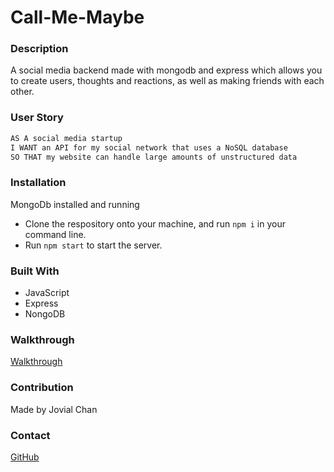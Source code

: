 # Call-Me-Maybe

### Description

A social media backend made with mongodb and express which allows you to create users, thoughts and reactions, as well as making friends with each other.

### User Story

```md
AS A social media startup
I WANT an API for my social network that uses a NoSQL database
SO THAT my website can handle large amounts of unstructured data
```

### Installation

MongoDb installed and running

- Clone the respository onto your machine, and run `npm i` in your command line.
- Run `npm start` to start the server.

### Built With

- JavaScript
- Express
- NongoDB

### Walkthrough

[Walkthrough](./assets/call-me-maybe-walkthrough.mov)

### Contribution

Made by Jovial Chan

### Contact

[GitHub](github.com/CloudyLondon)
